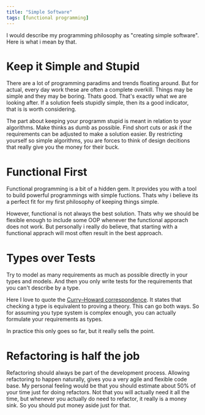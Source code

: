 ```yaml
---
title: "Simple Software"
tags: [functional programming]
---
```

I would describe my programming philosophy as "creating simple software".
Here is what i mean by that.

# Keep it Simple and Stupid

There are a lot of programming paradims and trends floating around.
But for actual, every day work these are often a complete overkill.
Things may be simple and they may be boring. Thats good. That's exactly what we are looking after.
If a solution feels stupidly simple, then its a good indicator, that is is worth considering.

The part about keeping your programm stupid is meant in relation to your algorithms.
Make thinks as dumb as possible. Find short cuts or ask if the requirements can be adjusted to make a solution easier.
By restricting yourself so simple algorithms, you are forces to think of design decitions that really give you the money for their buck.

# Functional First

Functional programming is a bit of a hidden gem.
It provides you with a tool to build powerful programmings with simple fuctions.
Thats why i believe its a perfect fit for my first philosophy of keeping things simple.

However, functional is not always the best solution.
Thats why we should be flexible enough to include some OOP whenever the functional apporach does not work.
But personally i really do believe, that starting with a functional apprach will most often result in the best approach.

# Types over Tests

Try to model as many requirements as much as possible directly in your types and models.
And then you only write tests for the requirements that you can't describe by a type.

Here I love to quote the [Curry–Howard correspondence](https://en.wikipedia.org/wiki/Curry%E2%80%93Howard_correspondence).
It states that checking a type is equivalent to proving a theory. This can go both ways.
So for assuming you type system is complex enough, you can actually formulate your requirements as types.

In practice this only goes so far, but it really sells the point.

# Refactoring is half the job

Refactoring should always be part of the development process.
Allowing refactoring to happen naturally, gives you a very agile and flexible code base.
My personal feeling would be that you should estimate about 50% of your time just for doing refactors.
Not that you will actually need it all the time, but whenever you actually do need to refactor, it really is a money sink.
So you should put money aside just for that.
